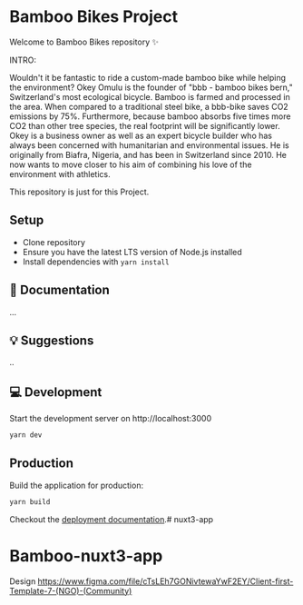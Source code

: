 # Bamboo Bikes Project

Welcome to Bamboo Bikes repository ✨

INTRO:

Wouldn't it be fantastic to ride a custom-made bamboo bike while helping the environment? Okey Omulu is the founder of "bbb - bamboo bikes bern," Switzerland's most ecological bicycle. Bamboo is farmed and processed in the area. When compared to a traditional steel bike, a bbb-bike saves CO2 emissions by 75%. Furthermore, because bamboo absorbs five times more CO2 than other tree species, the real footprint will be significantly lower. Okey is a business owner as well as an expert bicycle builder who has always been concerned with humanitarian and environmental issues. He is originally from Biafra, Nigeria, and has been in Switzerland since 2010. He now wants to move closer to his aim of combining his love of the environment with athletics.

This repository is just for this Project.

## Setup

- Clone repository
- Ensure you have the latest LTS version of Node.js installed
- Install dependencies with `yarn install`

## 📖 Documentation

...

## 💡 Suggestions

..

## 💻 Development

Start the development server on http://localhost:3000

```bash
yarn dev
```

## Production

Build the application for production:

```bash
yarn build
```

Checkout the [deployment documentation](https://v3.nuxtjs.org/docs/deployment).# nuxt3-app

# Bamboo-nuxt3-app

Design https://www.figma.com/file/cTsLEh7GONivtewaYwF2EY/Client-first-Template-7-(NGO)-(Community)
